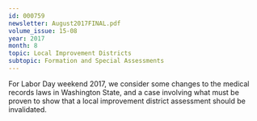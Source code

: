 ```yaml
---
id: 000759
newsletter: August2017FINAL.pdf
volume_issue: 15-08
year: 2017
month: 8
topic: Local Improvement Districts
subtopic: Formation and Special Assessments
---
```


For Labor Day weekend 2017, we consider some changes to the medical records laws in Washington State, and a case involving what must be proven to show that a local improvement district assessment should be invalidated.